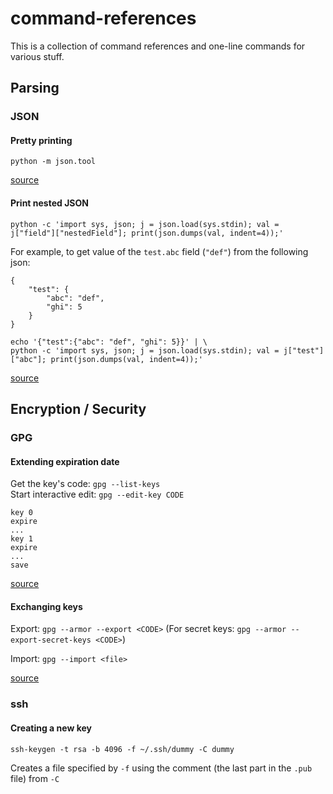 # command-references

This is a collection of command references and one-line commands for various stuff.

## Parsing

### JSON

#### Pretty printing
`python -m json.tool`

[source](https://pascalprecht.github.io/2014/07/10/pretty-print-json-in-vim/)

#### Print nested JSON

`python -c 'import sys, json; j = json.load(sys.stdin); val = j["field"]["nestedField"]; print(json.dumps(val, indent=4));'`

For example, to get value of the `test.abc` field (`"def"`) from the following json:
```
{
    "test": {
        "abc": "def",
        "ghi": 5
    }
}
```

```
echo '{"test":{"abc": "def", "ghi": 5}}' | \
python -c 'import sys, json; j = json.load(sys.stdin); val = j["test"]["abc"]; print(json.dumps(val, indent=4));'
```

[source](http://www.cambus.net/parsing-json-from-command-line-using-python/)


## Encryption / Security

### GPG

#### Extending expiration date

Get the key's code: `gpg --list-keys`  
Start interactive edit: `gpg --edit-key CODE`  

```
key 0
expire
...
key 1
expire
...
save
```

[source](http://www.g-loaded.eu/2010/11/01/change-expiration-date-gpg-key/)

#### Exchanging keys

Export:
`gpg --armor --export <CODE>` (For secret keys: `gpg --armor --export-secret-keys <CODE>`)

Import:
`gpg --import <file>`

[source](https://www.gnupg.org/gph/en/manual/x56.html)

### ssh

#### Creating a new key

`ssh-keygen -t rsa -b 4096 -f ~/.ssh/dummy -C dummy`

Creates a file specified by `-f` using the comment (the last part in the `.pub` file) from `-C`
